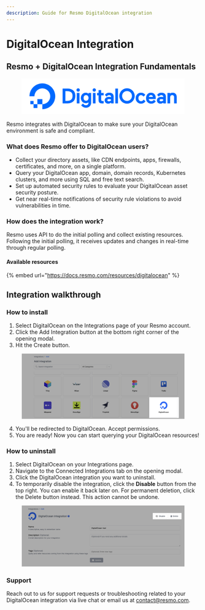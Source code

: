 ```yaml
---
description: Guide for Resmo DigitalOcean integration
---
```


# DigitalOcean Integration

## Resmo + DigitalOcean Integration Fundamentals

<figure><img src="../.gitbook/assets/digitalocean-logo.png" alt=""><figcaption></figcaption></figure>

Resmo integrates with DigitalOcean to make sure your DigitalOcean environment is safe and compliant.

### What does Resmo offer to DigitalOcean users?

* Collect your directory assets, like CDN endpoints, apps, firewalls, certificates, and more, on a single platform.
* Query your DigitalOcean app, domain, domain records, Kubernetes clusters, and more using SQL and free text search.
* Set up automated security rules to evaluate your DigitalOcean asset security posture.
* Get near real-time notifications of security rule violations to avoid vulnerabilities in time.

### How does the integration work?

Resmo uses API to do the initial polling and collect existing resources. Following the initial polling, it receives updates and changes in real-time through regular polling.

#### Available resources

{% embed url="https://docs.resmo.com/resources/digitalocean" %}

## Integration walkthrough

### How to install

1. Select DigitalOcean on the Integrations page of your Resmo account.
2. Click the Add Integration button at the bottom right corner of the opening modal.
3. Hit the Create button.

<figure><img src="../.gitbook/assets/add-digitalocean.png" alt=""><figcaption></figcaption></figure>

4. You'll be redirected to DigitalOcean. Accept permissions.&#x20;
5. You are ready! Now you can start querying your DigitalOcean resources!

### How to uninstall

1. Select DigitalOcean on your Integrations page.
2. Navigate to the Connected Integrations tab on the opening modal.
3. Click the DigitalOcean integration you want to uninstall.
4. To temporarily disable the integration, click the **Disable** button from the top right. You can enable it back later on. For permanent deletion, click the Delete button instead. This action cannot be undone.

<figure><img src="../.gitbook/assets/disable-delete-digitalocean.png" alt=""><figcaption></figcaption></figure>

### Support

Reach out to us for support requests or troubleshooting related to your DigitalOcean integration via live chat or email us at contact@resmo.com.
